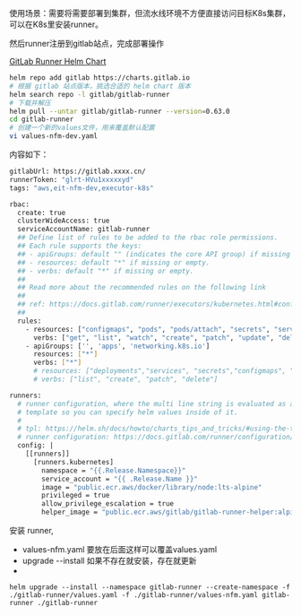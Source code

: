 使用场景：需要将需要部署到集群，但流水线环境不方便直接访问目标K8s集群，可以在K8s里安装runner。

然后runner注册到gitlab站点，完成部署操作

[GitLab Runner Helm Chart](https://docs.gitlab.com/runner/install/kubernetes.html)

```bash
helm repo add gitlab https://charts.gitlab.io
# 根据 gitlab 站点版本，挑选合适的 helm chart 版本
helm search repo -l gitlab/gitlab-runner
# 下载并解压
helm pull --untar gitlab/gitlab-runner --version=0.63.0
cd gitlab-runner
# 创建一个新的values文件，用来覆盖默认配置
vi values-nfm-dev.yaml
```

内容如下：
```bash
gitlabUrl: https://gitlab.xxxx.cn/
runnerToken: "glrt-HVu1xxxxxyd"
tags: "aws,eit-nfm-dev,executor-k8s"

rbac:
  create: true
  clusterWideAccess: true
  serviceAccountName: gitlab-runner
  ## Define list of rules to be added to the rbac role permissions.
  ## Each rule supports the keys:
  ## - apiGroups: default "" (indicates the core API group) if missing or empty.
  ## - resources: default "*" if missing or empty.
  ## - verbs: default "*" if missing or empty.
  ##
  ## Read more about the recommended rules on the following link
  ##
  ## ref: https://docs.gitlab.com/runner/executors/kubernetes.html#configure-runner-api-permissions
  ##
  rules:
    - resources: ["configmaps", "pods", "pods/attach", "secrets", "services"]
      verbs: ["get", "list", "watch", "create", "patch", "update", "delete"]
    - apiGroups: ['', 'apps', 'networking.k8s.io']
      resources: ["*"]
      verbs: ["*"]
      # resources: ["deployments","services", "secrets","configmaps", "pods","pods/exec","nodes"]
      # verbs: ["list", "create", "patch", "delete"]

runners:
  # runner configuration, where the multi line string is evaluated as a
  # template so you can specify helm values inside of it.
  #
  # tpl: https://helm.sh/docs/howto/charts_tips_and_tricks/#using-the-tpl-function
  # runner configuration: https://docs.gitlab.com/runner/configuration/advanced-configuration.html
  config: |
    [[runners]]
      [runners.kubernetes]
        namespace = "{{.Release.Namespace}}"
        service_account = "{{ .Release.Name }}"
        image = "public.ecr.aws/docker/library/node:lts-alpine"
        privileged = true
        allow_privilege_escalation = true 
        helper_image = "public.ecr.aws/gitlab/gitlab-runner-helper:alpine3.19-x86_64-latest"

```

安装 runner, 
* values-nfm.yaml 要放在后面这样可以覆盖values.yaml
* upgrade --install  如果不存在就安装，存在就更新
* 
`helm upgrade --install --namespace gitlab-runner --create-namespace -f ./gitlab-runner/values.yaml -f ./gitlab-runner/values-nfm.yaml gitlab-runner ./gitlab-runner`

